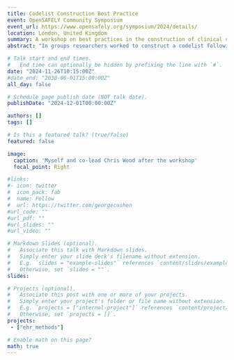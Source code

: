 ```yaml
---
title: Codelist Construction Best Practice
event: OpenSAFELY Community Symposium
event_url: https://www.opensafely.org/symposium/2024/details/
location: London, United Kingdom
summary: A workshop on best practices in the construction of clinical codelists
abstract: "In groups researchers worked to construct a codelist following a framework of best practices for codelist construction. This will be based around OpenCodelists. There was time at the end to review the codelists created and discuss any differences."

# Talk start and end times.
#   End time can optionally be hidden by prefixing the line with `#`.
date: "2024-11-26T10:15:00Z"
#date_end: "2030-06-01T15:00:00Z"
all_day: false

# Schedule page publish date (NOT talk date).
publishDate: "2024-12-01T00:00:00Z"

authors: []
tags: []

# Is this a featured talk? (true/false)
featured: false

image:
  caption: 'Myself and co-lead Chris Wood after the workshop'
  focal_point: Right

#links:
#- icon: twitter
#  icon_pack: fab
#  name: Follow
#  url: https://twitter.com/georgecushen
#url_code: ""
#url_pdf: ""
#url_slides: ""
#url_video: ""

# Markdown Slides (optional).
#   Associate this talk with Markdown slides.
#   Simply enter your slide deck's filename without extension.
#   E.g. `slides = "example-slides"` references `content/slides/example-slides.md`.
#   Otherwise, set `slides = ""`.
slides: 

# Projects (optional).
#   Associate this post with one or more of your projects.
#   Simply enter your project's folder or file name without extension.
#   E.g. `projects = ["internal-project"]` references `content/project/deep-learning/index.md`.
#   Otherwise, set `projects = []`.
projects:
 - ["ehr_methods"]

# Enable math on this page?
math: true
---
```



